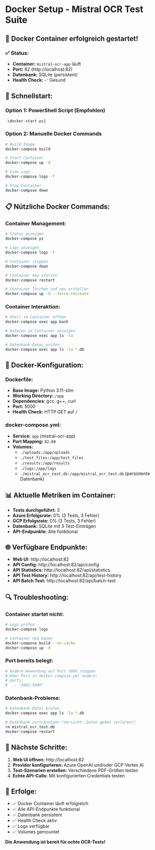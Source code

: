 # Docker Setup - Mistral OCR Test Suite

## 🐳 **Docker Container erfolgreich gestartet!**

### ✅ **Status:**
- **Container:** `mistral-ocr-app` läuft
- **Port:** 82 (http://localhost:82)
- **Datenbank:** SQLite (persistent)
- **Health Check:** ✅ Gesund

## 🚀 **Schnellstart:**

### **Option 1: PowerShell Script (Empfohlen)**
```powershell
.\docker-start.ps1
```

### **Option 2: Manuelle Docker Commands**
```bash
# Build Image
docker-compose build

# Start Container
docker-compose up -d

# View Logs
docker-compose logs -f

# Stop Container
docker-compose down
```

## 📋 **Nützliche Docker Commands:**

### **Container Management:**
```bash
# Status anzeigen
docker-compose ps

# Logs anzeigen
docker-compose logs -f

# Container stoppen
docker-compose down

# Container neu starten
docker-compose restart

# Container löschen und neu erstellen
docker-compose up -d --force-recreate
```

### **Container Interaktion:**
```bash
# Shell im Container öffnen
docker-compose exec app bash

# Dateien im Container anzeigen
docker-compose exec app ls -la

# Datenbank-Datei prüfen
docker-compose exec app ls -la *.db
```

## 🔧 **Docker-Konfiguration:**

### **Dockerfile:**
- **Base Image:** Python 3.11-slim
- **Working Directory:** `/app`
- **Dependencies:** gcc, g++, curl
- **Port:** 5000
- **Health Check:** HTTP GET auf `/`

### **docker-compose.yml:**
- **Service:** `app` (mistral-ocr-app)
- **Port Mapping:** `82:80`
- **Volumes:**
  - `./uploads:/app/uploads`
  - `./test_files:/app/test_files`
  - `./results:/app/results`
  - `./logs:/app/logs`
  - `./mistral_ocr_test.db:/app/mistral_ocr_test.db` (persistente Datenbank)

## 📊 **Aktuelle Metriken im Container:**

- **Tests durchgeführt:** 3
- **Azure Erfolgsrate:** 0% (3 Tests, 3 Fehler)
- **GCP Erfolgsrate:** 0% (3 Tests, 3 Fehler)
- **Datenbank:** SQLite mit 3 Test-Einträgen
- **API-Endpunkte:** Alle funktional

## 🌐 **Verfügbare Endpunkte:**

- **Web UI:** http://localhost:82
- **API Config:** http://localhost:82/api/config
- **API Statistics:** http://localhost:82/api/statistics
- **API Test History:** http://localhost:82/api/test-history
- **API Batch Test:** http://localhost:82/api/batch-test

## 🔍 **Troubleshooting:**

### **Container startet nicht:**
```bash
# Logs prüfen
docker-compose logs

# Container neu bauen
docker-compose build --no-cache
docker-compose up -d
```

### **Port bereits belegt:**
```bash
# Andere Anwendung auf Port 5000 stoppen
# Oder Port in docker-compose.yml ändern:
# ports:
#   - "5001:5000"
```

### **Datenbank-Probleme:**
```bash
# Datenbank-Datei prüfen
docker-compose exec app ls -la *.db

# Datenbank zurücksetzen (Vorsicht: Daten gehen verloren!)
rm mistral_ocr_test.db
docker-compose restart
```

## 🎯 **Nächste Schritte:**

1. **Web UI öffnen:** http://localhost:82
2. **Provider konfigurieren:** Azure OpenAI und/oder GCP Vertex AI
3. **Test-Szenarien erstellen:** Verschiedene PDF-Größen testen
4. **Echte API-Calls:** Mit konfigurierten Credentials testen

## 🎉 **Erfolge:**

- ✅ Docker Container läuft erfolgreich
- ✅ Alle API-Endpunkte funktional
- ✅ Datenbank persistent
- ✅ Health Check aktiv
- ✅ Logs verfügbar
- ✅ Volumes gemountet

**Die Anwendung ist bereit für echte OCR-Tests!**

